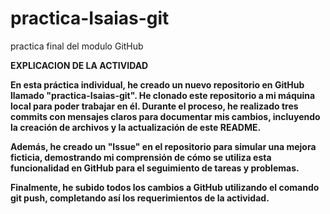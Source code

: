 # practica-Isaias-git

practica final del modulo GitHub



**EXPLICACION DE LA ACTIVIDAD**



**En esta práctica individual, he creado un nuevo repositorio en GitHub llamado "practica-Isaias-git". He clonado este repositorio a mi máquina local para poder trabajar en él. Durante el proceso, he realizado tres commits con mensajes claros para documentar mis cambios, incluyendo la creación de archivos y la actualización de este README.**



**Además, he creado un "Issue" en el repositorio para simular una mejora ficticia, demostrando mi comprensión de cómo se utiliza esta funcionalidad en GitHub para el seguimiento de tareas y problemas.**



**Finalmente, he subido todos los cambios a GitHub utilizando el comando git push, completando así los requerimientos de la actividad.**



